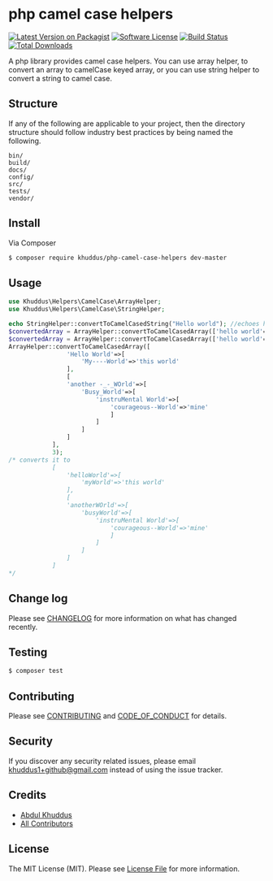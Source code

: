 # php camel case helpers

[![Latest Version on Packagist][ico-version]][link-packagist]
[![Software License][ico-license]](LICENSE.md)
[![Build Status][ico-travis]][link-travis]
[![Total Downloads][ico-downloads]][link-downloads]


A php library provides camel case helpers. You can use array helper, to convert an array to camelCase keyed array, or you can use string helper to convert a string to camel case.

## Structure

If any of the following are applicable to your project, then the directory structure should follow industry best practices by being named the following.

```
bin/        
build/
docs/
config/
src/
tests/
vendor/
```


## Install

Via Composer

``` bash
$ composer require khuddus/php-camel-case-helpers dev-master
```

## Usage

``` php
use Khuddus\Helpers\CamelCase\ArrayHelper;
use Khuddus\Helpers\CamelCase\StringHelper;

echo StringHelper::convertToCamelCasedString("Hello world"); //echoes helloWorld
$convertedArray = ArrayHelper::convertToCamelCasedArray(['hello world'=>1]); //converts to ['helloWorld'=>1]
$convertedArray = ArrayHelper::convertToCamelCasedArray(['hello world'=>1]); //converts to ['helloWorld'=>1]
ArrayHelper::convertToCamelCasedArray([
                'Hello World'=>[
                    'My----World'=>'this world'
                ],
                [
                'another -_-_WOrld'=>[
                    'Busy_World'=>[
                        'instruMental World'=>[
                            'courageous--World'=>'mine'
                            ]
                        ]
                    ]
                ]
            ], 
            3);
/* converts it to 
            [
                'helloWorld'=>[
                    'myWorld'=>'this world'
                ],
                [
                'anotherWOrld'=>[
                    'busyWorld'=>[
                        'instruMental World'=>[
                            'courageous--World'=>'mine'
                            ]
                        ]
                    ]
                ]
            ]
*/
```

## Change log

Please see [CHANGELOG](CHANGELOG.md) for more information on what has changed recently.

## Testing

``` bash
$ composer test
```

## Contributing

Please see [CONTRIBUTING](CONTRIBUTING.md) and [CODE_OF_CONDUCT](CODE_OF_CONDUCT.md) for details.

## Security

If you discover any security related issues, please email khuddus1+github@gmail.com instead of using the issue tracker.

## Credits

- [Abdul Khuddus][link-author]
- [All Contributors][link-contributors]

## License

The MIT License (MIT). Please see [License File](LICENSE.md) for more information.

[ico-version]: https://img.shields.io/packagist/v/khuddus/php-camel-case-helpers.svg?style=flat-square
[ico-license]: https://img.shields.io/badge/license-MIT-brightgreen.svg?style=flat-square
[ico-travis]: https://img.shields.io/travis/khuddus/php-camel-case-helpers/master.svg?style=flat-square
[ico-downloads]: https://img.shields.io/packagist/dt/khuddus/php-camel-case-helpers.svg?style=flat-square

[link-packagist]: https://packagist.org/packages/khuddus/php-camel-case-helpers
[link-travis]: https://travis-ci.org/khuddus/php-camel-case-helpers
[link-downloads]: https://packagist.org/packages/khuddus/php-camel-case-helpers
[link-author]: https://github.com/khuddus
[link-contributors]: ../../contributors
